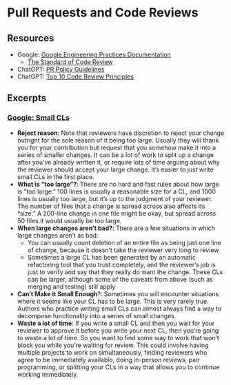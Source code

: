 # Pull Requests and Code Reviews

## Resources

- Google: [Google Engineering Practices Documentation](https://google.github.io/eng-practices/)  
  - [The Standard of Code Review](https://google.github.io/eng-practices/review/reviewer/standard.html)  
- ChatGPT: [PR Policy Guidelines](https://chatgpt.com/share/68400db1-fb78-800b-91df-c24981f3150c)  
- ChatGPT: [Top 10 Code Review Principles](https://chatgpt.com/share/6840125c-6fc8-800b-a385-ec726ed972cd)  

## Excerpts

### [Google: Small CLs](https://google.github.io/eng-practices/review/developer/small-cls.html)

- **Reject reason**: Note that reviewers have discretion to reject your change outright for the sole reason of it being too large. Usually they will thank you for your contribution but request that you somehow make it into a series of smaller changes. It can be a lot of work to split up a change after you’ve already written it, or require lots of time arguing about why the reviewer should accept your large change. It’s easier to just write small CLs in the first place.
- **What is “too large”?**: There are no hard and fast rules about how large is “too large.” 100 lines is usually a reasonable size for a CL, and 1000 lines is usually too large, but it’s up to the judgment of your reviewer. The number of files that a change is spread across also affects its “size.” A 200-line change in one file might be okay, but spread across 50 files it would usually be too large.
- **When large changes aren’t bad?**: There are a few situations in which large changes aren’t as bad:  
  - You can usually count deletion of an entire file as being just one line of change, because it doesn’t take the reviewer very long to review  
  - Sometimes a large CL has been generated by an automatic refactoring tool that you trust completely, and the reviewer’s job is just to verify and say that they really do want the change. These CLs can be larger, although some of the caveats from above (such as merging and testing) still apply
- **Can’t Make it Small Enough**?: Sometimes you will encounter situations where it seems like your CL has to be large. This is very rarely true. Authors who practice writing small CLs can almost always find a way to decompose functionality into a series of small changes.
- **Waste a lot of time**: If you write a small CL and then you wait for your reviewer to approve it before you write your next CL, then you’re going to waste a lot of time. So you want to find some way to work that won’t block you while you’re waiting for review. This could involve having multiple projects to work on simultaneously, finding reviewers who agree to be immediately available, doing in-person reviews, pair programming, or splitting your CLs in a way that allows you to continue working immediately.
